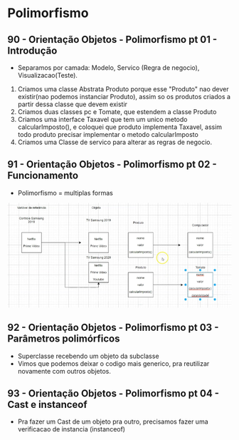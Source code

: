 # Polimorfismo

## 90 - Orientação Objetos - Polimorfismo pt 01 - Introdução

- Separamos por camada: Modelo, Servico (Regra de negocio), Visualizacao(Teste).

1. Criamos uma classe Abstrata Produto porque esse "Produto" nao dever existir(nao podemos instanciar Produto), assim so
   os produtos criados a partir dessa classe que devem existir
2. Criamos duas classes pc e Tomate, que estendem a classe Produto
3. Criamos uma interface Taxavel que tem um unico metodo calcularImposto(), e coloquei que produto implementa Taxavel,
   assim todo produto precisar implementar o metodo calcularImposto 
4. Criamos uma Classe de servico para alterar as regras de negocio.

## 91 - Orientação Objetos - Polimorfismo pt 02 - Funcionamento

- Polimorfismo = multiplas formas

![img.png](img.png)

## 92 - Orientação Objetos - Polimorfismo pt 03 - Parâmetros polimórficos

- Superclasse recebendo um objeto da subclasse
- Vimos que podemos deixar o codigo mais generico, pra reutilizar novamente com outros objetos.

## 93 - Orientação Objetos - Polimorfismo pt 04 - Cast e instanceof

- Pra fazer um Cast de um objeto pra outro, precisamos fazer uma verificacao de instancia (instanceof)
